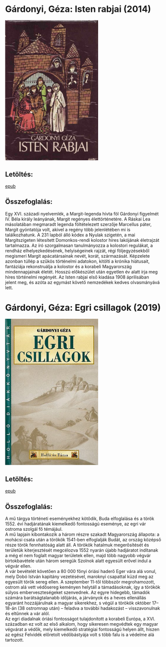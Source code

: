 # <a name="id_619">Gárdonyi, Géza: Isten rabjai (2014)</a>
<img src="https://github.com/BercziSandor/calibre_lib/raw/main/Gardonyi%2C%20Geza/Isten%20rabjai%20%28619%29/cover.jpg" alt="cover" width="300"/>

## Letöltés:
[epub](https://github.com/BercziSandor/calibre_lib/raw/main/Gardonyi%2C%20Geza/Isten%20rabjai%20%28619%29/Isten%20rabjai%20-%20Gardonyi%2C%20Geza.epub)

## Összefoglalás:
<div>
<p>Egy XVI. századi nyelvemlék, a Margit-legenda hívta föl Gárdonyi figyelmét IV. Béla király leányának, Margit regényes élettörténetére. A Ráskai Lea másolatában megmaradt legenda föltételezett szerzője Marcellus páter, Margit gyóntatója volt, akivel a regény több jelenlétében mi is találkozhatunk. A 231 lapból álló kódex a Nyulak szigetén, a mai Margitszigeten létesített Domonkos-rendi kolostor híres lakójának életrajzát tartalmazza. Az író szorgalmasan tanulmányozza a kolostori regulákat, a rendház elhelyezkedésének, helyiségeinek rajzát, régi följegyzésekből megismeri Margit apácatársainak nevét, korát, származását. Képzelete azonban túllép a szűkös történelmi adatokon, kitölti a krónika hiátusait, fantáziája rekonstruálja a kolostor és a korabeli Magyarország mindennapjainak életét. Hosszú előkészület után egyetlen év alatt írja meg híres történelmi regényét. Az Isten rabjai első kiadása 1908 áprilisában jelent meg, és azóta az egymást követő nemzedékek kedves olvasmányává lett.</p></div>

# <a name="id_1603">Gárdonyi, Géza: Egri csillagok (2019)</a>
<img src="https://github.com/BercziSandor/calibre_lib/raw/main/Gardonyi%2C%20Geza/Egri%20csillagok%20%281603%29/cover.jpg" alt="cover" width="300"/>

## Letöltés:
[epub](https://github.com/BercziSandor/calibre_lib/raw/main/Gardonyi%2C%20Geza/Egri%20csillagok%20%281603%29/Egri%20csillagok%20-%20Gardonyi%2C%20Geza.epub)

## Összefoglalás:
<div>
<p>A ​mű tárgya történeti eseményekhez kötődik, Buda elfoglalása és a török 1552. évi hadjáratának kiemelkedő fontosságú eseménye, az egri vár ostroma szolgál fő témájául.<br>A mű lapjain kibontakozik a három részre szakadt Magyarország állapota: a mohácsi csata után a törökök 1541-ben elfoglalják Budát, az ország középső része török fennhatóság alatt áll. A törökök hatalmuk megerősítését és területük kiterjesztését megcélozva 1552 nyarán újabb hadjáratot indítanak a még el nem foglalt magyar területek ellen, majd több nagyobb végvár birtokbavétele után három seregük Szolnok alatt egyesült erővel indul a végvár ellen.<br>A vár bevételét követően a 80 000 főnyi óriási haderő Eger vára alá vonul, mely Dobó István kapitány vezetésével, maroknyi csapattal küzd meg az egyesült török sereg ellen. A szeptember 11-től többször megrohamozott, ostrom alá vett védősereg keményen helytáll a támadásoknak, így a törökök súlyos emberveszteségeket szenvednek. Az egyre hidegebb, támadók számára barátságtalanabb időjárás, a járványok és a heves ellenállás egyaránt hozzájárulnak a magyar sikerekhez, s végül a törökök október 17–18-án (38 ostromnap után) – feladva a további hadakozást – visszavonulnak és eltűnnek a vár alól.<br>Az egri diadalnak óriási fontosságot tulajdonított a korabeli Európa, a XVI. században ez volt az első alkalom, hogy sikeresen megvédtek egy magyar végvárat a védők, mely kiemelkedő stratégiai fontosságú helyen állt, hiszen az egész Felvidék előretolt védőbástyája volt s több falu is a védelme alá tartozott.</p></div>

